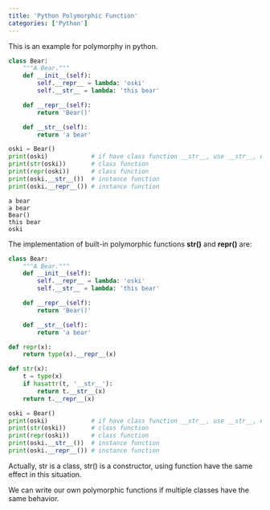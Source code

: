 ```yaml
---
title: 'Python Polymorphic Function'
categories: ['Python']
---
```

This is an example for polymorphy in python.

```py
class Bear:
    """A Bear."""
    def __init__(self):
        self.__repr__ = lambda: 'oski'
        self.__str__ = lambda: 'this bear'

    def __repr__(self):
        return 'Bear()'

    def __str__(self):
        return 'a bear'

oski = Bear()
print(oski)            # if have class function __str__, use __str__, else use __repr__
print(str(oski))       # class function
print(repr(oski))      # class function
print(oski.__str__())  # instance function
print(oski.__repr__()) # instance function
```
```
a bear
a bear
Bear()
this bear
oski
```
The implementation of built-in polymorphic functions **str()** and **repr()** are:
```py
class Bear:
    """A Bear."""
    def __init__(self):
        self.__repr__ = lambda: 'oski'
        self.__str__ = lambda: 'this bear'

    def __repr__(self):
        return 'Bear()'

    def __str__(self):
        return 'a bear'

def repr(x):
    return type(x).__repr__(x)

def str(x):
    t = type(x)
    if hasattr(t, '__str__'):
        return t.__str__(x)
    return t.__repr__(x)

oski = Bear()
print(oski)            # if have class function __str__, use __str__, else use __repr__
print(str(oski))       # class function
print(repr(oski))      # class function
print(oski.__str__())  # instance function
print(oski.__repr__()) # instance function
```
Actually, str is a class, str() is a constructor, using function have the same effect in this situation.

We can write our own polymorphic functions if multiple classes have the same behavior.